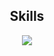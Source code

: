<h2 align=center> Skills</h2>

<p align="center">
  <a href="https://github.com/smoleyxd">
    <img src="https://skillicons.dev/icons?i=python,aws,linux,ansible,git,bash,c,cpp,java" />
  </a>
</p>
